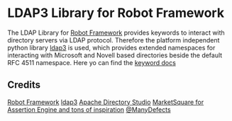 # LDAP3 Library for Robot Framework

The LDAP Library for [Robot Framework](https://robotframework.org) provides keywords to interact with directory servers via LDAP protocol.
Therefore the platform independent python library [ldap3](https://ldap3.readthedocs.io/en/latest/) is used, which provides extended namespaces for interacting with Microsoft and Novell based directories beside the default RFC 4511 namespace.
Here yo can find the [keyword docs](https://tschroeder13.github.io/robotframework-ldap3/ldap3library.html)

## Credits
[Robot Framework](https://robotframework.org)
[ldap3](https://github.com/cannatag/ldap3/)
[Apache Directory Studio](https://directory.apache.org/studio/downloads.html)
[MarketSquare for Assertion Engine and tons of inspiration](https://github.com/MarketSquare/)
[@ManyDefects](https://github.com/manykarim)
